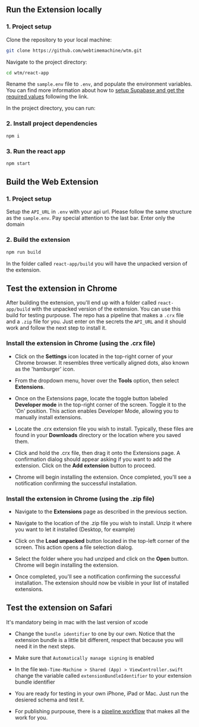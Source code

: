 ## Run the Extension locally

### 1. Project setup

Clone the repository to your local machine:

```bash
git clone https://github.com/webtimemachine/wtm.git
```

Navigate to the project directory:

```bash
cd wtm/react-app
```

Rename the `sample.env` file to `.env`, and populate the environment variables. You can find more information about how to [setup Supabase and get the required values](../server/README.md#prerequisites) following the link.

In the project directory, you can run:

### 2. Install project dependencies

```bash
npm i
```

### 3. Run the react app

```bash
npm start
```

## Build the Web Extension

### 1. Project setup

Setup the `API_URL` in `.env` with your api url. Please follow the same structure as the `sample.env`. Pay special attention to the last bar. Enter only the domain

### 2. Build the extension

```bash
npm run build
```

In the folder called `react-app/build` you will have the unpacked version of the extension.

## Test the extension in Chrome

After building the extension, you'll end up with a folder called `react-app/build` with the unpacked version of the extension. You can use this build for testing purpouse. The repo has a pipeline that makes a `.crx` file and a `.zip` file for you. Just enter on the secrets the `API_URL` and it should work and follow the next step to install it.

### Install the extension in Chrome (using the .crx file)

- Click on the **Settings** icon located in the top-right corner of your Chrome browser. It resembles three vertically aligned dots, also known as the 'hamburger' icon.

- From the dropdown menu, hover over the **Tools** option, then select **Extensions**.

- Once on the Extensions page, locate the toggle button labeled **Developer mode** in the top-right corner of the screen. Toggle it to the 'On' position. This action enables Developer Mode, allowing you to manually install extensions.

- Locate the .crx extension file you wish to install. Typically, these files are found in your **Downloads** directory or the location where you saved them.

- Click and hold the .crx file, then drag it onto the Extensions page. A confirmation dialog should appear asking if you want to add the extension. Click on the **Add extension** button to proceed.

- Chrome will begin installing the extension. Once completed, you'll see a notification confirming the successful installation.

### Install the extension in Chrome (using the .zip file)

- Navigate to the **Extensions** page as described in the previous section.

- Navigate to the location of the .zip file you wish to install. Unzip it where you want to let it installed (Desktop, for example)

- Click on the **Load unpacked** button located in the top-left corner of the screen. This action opens a file selection dialog.

- Select the folder where you had unziped and click on the **Open** button. Chrome will begin installing the extension.

- Once completed, you'll see a notification confirming the successful installation. The extension should now be visible in your list of installed extensions.

## Test the extension on Safari

It's mandatory being in mac with the last version of xcode

- Change the `bundle identifier` to one by our own. Notice that the extension bundle is a little bit different, respect that because you will need it in the next steps.

- Make sure that `Automatically manage signing` is enabled

- In the file `Web-Time-Machine > Shared (App) > ViewController.swift` change the variable called `extensionBundleIdentifier` to your extension bundle identifier

- You are ready for testing in your own iPhone, iPad or Mac. Just run the desiered schema and test it.

- For publishing purpouse, there is a [pipeline workflow](../.github/workflows/deploy_to_testflight.yml) that makes all the work for you.